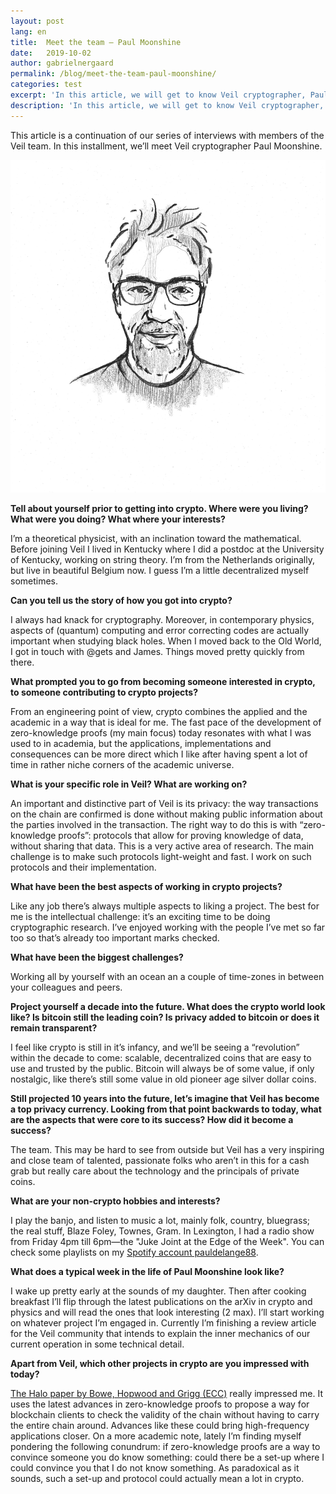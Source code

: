 ```yaml
---
layout: post
lang: en
title:  Meet the team — Paul Moonshine
date:   2019-10-02
author: gabrielnergaard
permalink: /blog/meet-the-team-paul-moonshine/
categories: test
excerpt: 'In this article, we will get to know Veil cryptographer, Paul Moonshine'
description: 'In this article, we will get to know Veil cryptographer, Paul Moonshine'
---
```

This article is a continuation of our series of interviews with members of the Veil team. In this installment, we’ll meet Veil cryptographer Paul Moonshine.

![](/uploads/team/misterkangaroo.jpg)

**Tell about yourself prior to getting into crypto. Where were you living? What were you doing? What where your interests?**

I’m a theoretical physicist, with an inclination toward the mathematical. Before joining Veil I lived in Kentucky where I did a postdoc at the University of Kentucky, working on string theory. I’m from the Netherlands originally, but live in beautiful Belgium now. I guess I’m a little decentralized myself sometimes.

**Can you tell us the story of how you got into crypto?**

I always had knack for cryptography. Moreover, in contemporary physics, aspects of (quantum) computing and error correcting codes are actually important when studying black holes. When I moved back to the Old World, I got in touch with @gets and James. Things moved pretty quickly from there.

**What prompted you to go from becoming someone interested in crypto, to someone contributing to crypto projects?**

From an engineering point of view, crypto combines the applied and the academic in a way that is ideal for me. The fast pace of the development of zero-knowledge proofs (my main focus) today resonates with what I was used to in academia, but the applications,  implementations and consequences can be more direct which I like after having spent a lot of time in rather niche corners of the academic universe.

**What is your specific role in Veil? What are working on?**

An important and distinctive part of Veil is its privacy: the way transactions on the chain are confirmed is done without making public information about the parties involved in the transaction. The right way to do this is with “zero-knowledge proofs”: protocols that allow for proving knowledge of data, without sharing that data. This is a very active area of research. The main challenge is to make such protocols light-weight and fast. I work on such protocols and their implementation.

**What have been the best aspects of working in crypto projects?**

Like any job there’s always multiple aspects to liking a project. The best for me is the intellectual challenge: it’s an exciting time to be doing cryptographic research. I’ve enjoyed working with the people I’ve met so far too so that’s already too important marks checked.

**What have been the biggest challenges?**

Working all by yourself with an ocean an a couple of time-zones in between your colleagues and peers.

**Project yourself a decade into the future. What does the crypto world look like? Is bitcoin still the leading coin? Is privacy added to bitcoin or does it remain transparent?**

I feel like crypto is still in it’s infancy, and we’ll be seeing a “revolution” within the decade to come: scalable, decentralized coins that are easy to use and trusted by the public. Bitcoin will always be of some value, if only nostalgic, like there’s still some value in old pioneer age silver dollar coins.

**Still projected 10 years into the future, let’s imagine that Veil has become a top privacy currency. Looking from that point backwards to today, what are the aspects that were core to its success? How did it become a success?** 

The team. This may be hard to see from outside but Veil has a very inspiring and close team of talented, passionate folks who aren’t in this for a cash grab but really care about the technology and the principals of private coins.

**What are your non-crypto hobbies and interests?**

I play the banjo, and listen to music a lot, mainly folk, country, bluegrass; the real stuff, Blaze Foley, Townes, Gram. In Lexington, I had a radio show from Friday 4pm till 6pm—the "Juke Joint at the Edge of the Week". You can check some playlists on my [Spotify account pauldelange88](https://open.spotify.com/playlist/7awOu4gfhuDPUJbul5KXdm?).

**What does a typical week in the life of Paul Moonshine look like?**

I wake up pretty early at the sounds of my daughter. Then after cooking breakfast I’ll flip through the latest publications on the arXiv in crypto and physics and will read the ones that look interesting (2 max). I’ll start working on whatever project I’m engaged in. Currently I’m finishing a review article for the Veil community that intends to explain the inner mechanics of our current operation in some technical detail.

**Apart from Veil, which other projects in crypto are you impressed with today?**

[The Halo paper by Bowe, Hopwood and Grigg (ECC)](https://electriccoin.co/blog/halo-recursive-proof-composition-without-a-trusted-setup/) really impressed me. It uses the latest advances in zero-knowledge proofs to propose a way for blockchain clients to check the validity of the chain without having to carry the entire chain around. Advances like these could bring high-frequency applications closer. On a more academic note, lately I’m finding myself pondering the following conundrum: if zero-knowledge proofs are a way to convince someone you do know something: could there be a set-up where I could convince you that I do not know something. As paradoxical as it sounds, such a set-up and protocol could actually mean a lot in crypto.